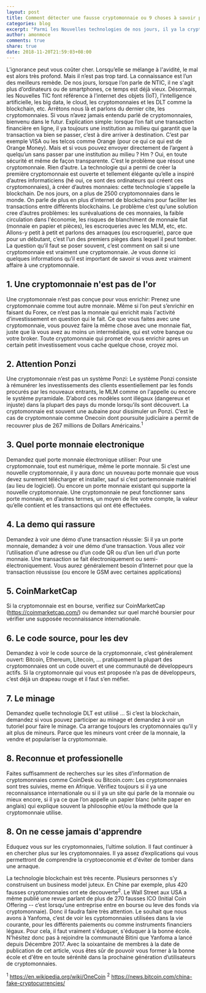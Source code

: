 ```yaml
---
layout: post
title: Comment détecter une fausse cryptomonnaie ou 9 choses à savoir pour éviter de se faire arnaquer
categories: blog
excerpt: "Parmi les Nouvelles technologies de nos jours, il ya la cryptomonnaie. Au debut sur Internet (et meme jusqu'a present), plein de gens se sont fait arnaquer et ont perdu plein d'argent. Avec ces nouvelles technologies, les choses pourraient etre pire puisque elles concernent meme les aspects. Il est important de s'eduquer sur la question."
author: amonmoce
comments: true
share: true
date: 2018-11-20T21:59:03+08:00
---
```



L’ignorance peut vous coûter cher. Lorsqu’elle se mélange à l'avidité, le mal est alors très profond. Mais il n’est pas trop tard. La connaissance est l’un des meilleurs remède. De nos jours, lorsque l’on parle de NTIC, il ne s'agit plus d’ordinateurs ou de smartphones, ce temps est déjà vieux. Désormais, les Nouvelles TIC font référence à l’internet des objets (IoT), l’intelligence artificielle, les big data, le cloud, les cryptomonnaies et les DLT comme la blockchain, etc. Arrêtons nous là et parlons du dernier cite, les cryptomonnaies. Si vous n’avez jamais entendu parlé de cryptomonnaies, bienvenu dans le futur. Explication simple: lorsque l’on fait une transaction financière en ligne, il ya toujours une institution au milieu qui garantit que la transaction va bien se passer, c’est à dire arriver à destination. C’est par exemple VISA ou les telcos comme Orange (pour ce qui ce qui est de Orange Money). Mais et si vous pouvez envoyer directement de l’argent à quelqu’un sans passer par une institution au milieu ? Hm ? Oui, en toute sécurité et même de façon transparente. C’est le problème que résout une cryptomonnaie. Rien d’autre. La technologie qui a permi de créer la première cryptomonnaie est ouverte et tellement élégante qu’elle a inspiré d’autres informaticiens (hé oui, ce sont des ordinateurs qui créent ces cryptomonnaies), à créer d’autres monnaies: cette technologie s'appelle la blockchain. De nos jours, on a plus de 2500 cryptomonnaies dans le monde. On parle de plus en plus d’internet de blockchains pour faciliter les transactions entre différents blockchains. Le problème c’est qu’une solution cree d’autres problèmes: les surévaluations de ces monnaies, la faible circulation dans l'économie, les risques de blanchiment de monnaie fiat (monnaie en papier et pièces), les escroqueries avec les MLM, etc, etc. Allons-y petit à petit et parlons des arnaques (ou escroquerie), parce que pour un débutant, c’est l’un des premiers pièges dans lequel il peut tomber. La question qu’il faut se poser souvent, c’est comment on sait si une cryptomonnaie est vraiment une cryptomonnaie. Je vous donne ici quelques informations qu’il est important de savoir si vous avez vraiment affaire à une cryptomonnaie.

## 1. Une cryptomonnaie n'est pas de l'or
Une cryptomonnaie n’est pas conçue pour vous enrichir: Prenez une cryptomonnaie comme tout autre monnaie. Même si l’on peut s’enrichir en faisant du Forex, ce n’est pas la monnaie qui enrichit mais l'activité d’investissement en question qui le fait. Ce que vous faites avec une cryptomonnaie, vous pouvez faire la même chose avec une monnaie fiat, juste que là vous avez au moins un intermédiaire, qui est votre banque ou votre broker. Toute cryptomonnaie qui promet de vous enrichir apres un certain petit investissement vous cache quelque chose, croyez moi.

## 2. Attention Ponzi
Une cryptomonnaie n’est pas un système Ponzi: Le système Ponzi consiste à rémunérer les investissements des clients essentiellement par les fonds procurés par les nouveaux entrants, le MLM comme on l'appelle ou encore le système pyramidale. D’abord ces modèles sont illégaux (dangereux et injuste) dans la plupart des pays du monde lorsqu’ils sont découvert. La cryptomonnaie est souvent une aubaine pour dissimuler un Ponzi. C’est le cas de cryptomonnaie comme Onecoin dont poursuite judiciaire a permit de recouvrer plus de 267 millions de Dollars Américains.<sup>1</sup> 

## 3. Quel porte monnaie electronique
Demandez quel porte monnaie électronique utiliser: Pour une cryptomonnaie, tout est numérique, même le porte monnaie. Si c’est une nouvelle cryptomonnaie, il y aura donc un nouveau porte monnaie que vous devez surement télécharger et installer, sauf si c’est portemonnaie matériel (au lieu de logiciel). Ou encore un porte monnaie existant qui supporte la nouvelle cryptomonnaie. Une cryptomonnaie ne peut fonctionner sans porte monnaie, en d’autres termes, un moyen de lire votre compte, la valeur qu’elle contient et les transactions qui ont été effectuées. 

## 4. La demo qui rassure
Demandez à voir une démo d’une transaction réussie: Si il ya un porte monnaie, demandez à voir une démo d’une transaction. Vous allez voir l’utilisation d'une adresse ou d’un code QR ou d’un lien url d’un porte monnaie. Une transaction se fait électroniquement ou semi-électroniquement. Vous aurez généralement besoin d’Internet pour que la transaction réussisse (ou encore le GSM avec certaines applications)

## 5. CoinMarketCap
Si la cryptomonnaie est en bourse, verifiez sur CoinMarketCap (https://coinmarketcap.com/) ou demandez sur quel marché boursier pour vérifier une supposée reconnaissance internationale.

## 6. Le code source, pour les dev 
Demandez à voir le code source de la cryptomonnaie, c’est généralement ouvert: Bitcoin, Ethereum, Litecoin, … pratiquement la plupart des cryptomonnaies ont un code ouvert et une communauté de développeurs actifs. Si la cryptomonnaie qui vous est proposée n’a pas de développeurs, c’est déjà un drapeau rouge et il faut s’en méfier.

## 7. Le minage
Demandez quelle technologie DLT est utilisé … Si c’est la blockchain, demandez si vous pouvez participer au minage et demandez à voir un tutoriel pour faire le minage. Ca arrange toujours les cryptomonnaies qu’il y ait plus de mineurs. Parce que les mineurs vont créer de la monnaie, la vendre et populariser la cryptomonnaie.

## 8. Reconnue et professionelle
Faites suffisamment de recherches sur les sites d’information de cryptomonnaies comme CoinDesk ou Bitcoin.com: Les cryptomonnaies sont tres suivies, meme en Afrique. Vérifiez toujours si il ya une reconnaissance internationale ou si il ya un site qui parle de la monnaie ou mieux encore, si il ya ce  que l’on appelle un papier blanc (white paper en anglais) qui explique souvent la philosophie et/ou la méthode que la cryptomonnaie utilise.

## 8. On ne cesse jamais d'apprendre 
Eduquez vous sur les cryptomonnaies, l’ultime solution. Il faut continuer à en chercher plus sur les cryptomonnaies. Il ya assez d’explications qui vous permettront de comprendre la cryptoeconomie et d'éviter de tomber dans une arnaque.


La technologie blockchain est très recente. Plusieurs personnes s’y construisent un business model juteux. En Chine par exemple, plus 420 fausses cryptomonnaies ont ete decouverte<sup>2</sup>. Le Wall Street aux USA a même publié une revue parlant de plus de 270 fausses ICO (Initial Coin Offering -- c’est lorsqu’une entreprise entre en bourse ou leve des fonds via cryptomonnaie). Donc il faudra faire très attention. Le souhait que nous avons à Yanfoma, c’est de voir les cyptomonnaies utilisées dans la vie courante, pour les différents paiements ou comme instruments financiers légaux. Pour cela, il faut vraiment s'éduquer, s'éduquer à la bonne école. N'hésitez donc pas à rejoindre la communauté Bitini que Yanfoma a lancé depuis Décembre 2017. Avec la soixantaine de membres à la date de publication de cet article, vous êtes sûr de pouvoir vous former à la bonne école et d'être en toute sérénité dans la prochaine génération d’utilisateurs de cryptomonnaies. 


<sup>1</sup> https://en.wikipedia.org/wiki/OneCoin
<sup>2</sup>  https://news.bitcoin.com/china-fake-cryptocurrencies/

